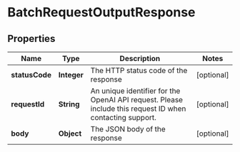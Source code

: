 # BatchRequestOutputResponse

## Properties
Name | Type | Description | Notes
------------ | ------------- | ------------- | -------------
**statusCode** | **Integer** | The HTTP status code of the response |  [optional]
**requestId** | **String** | An unique identifier for the OpenAI API request. Please include this request ID when contacting support. |  [optional]
**body** | **Object** | The JSON body of the response |  [optional]
